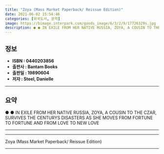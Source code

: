 ```yaml
---
title: "Zoya (Mass Market Paperback/ Reissue Edition)"
date: 2021-06-02 15:54:46
categories: [외국도서, 문학]
image: https://bimage.interpark.com/goods_image/6/3/2/9/17726329s.jpg
description: ● ● IN EXILE FROM HER NATIVE RUSSIA, ZOYA, A COUSIN TO THE CZAR, SURVIVES THE CENTURYS DISASTERS AS SHE MOVES FROM FORTUNE TO FORTUNE AND FROM LOVE TO NEW LOV
---
```


## **정보**

- **ISBN : 0440203856**
- **출판사 : Bantam Books**
- **출판일 : 19890604**
- **저자 : Steel, Danielle**

------



## **요약**

●  ●  IN EXILE FROM HER NATIVE RUSSIA, ZOYA, A COUSIN TO THE CZAR, SURVIVES THE CENTURYS DISASTERS AS SHE MOVES FROM FORTUNE TO FORTUNE AND FROM LOVE TO NEW LOVE

------



------


Zoya (Mass Market Paperback/ Reissue Edition) 

------


